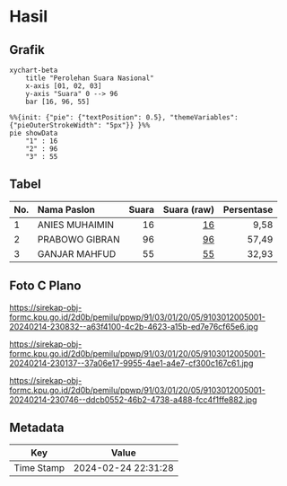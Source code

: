 # Hasil

## Grafik

```mermaid
xychart-beta
    title "Perolehan Suara Nasional"
    x-axis [01, 02, 03]
    y-axis "Suara" 0 --> 96
    bar [16, 96, 55]
```

```mermaid
%%{init: {"pie": {"textPosition": 0.5}, "themeVariables": {"pieOuterStrokeWidth": "5px"}} }%%
pie showData
    "1" : 16
    "2" : 96
    "3" : 55
```

## Tabel

| No. | Nama Paslon    | Suara | Suara (raw) | Persentase |
|:--- |:-------------- | -----:| -----------:| ----------:|
| 1   | ANIES MUHAIMIN | 16    | [16][p-1]   | 9,58       |
| 2   | PRABOWO GIBRAN | 96    | [96][p-2]   | 57,49      |
| 3   | GANJAR MAHFUD  | 55    | [55][p-3]   | 32,93      |


[p-1]: https://github.com/gigit-pemilu/pemilu-2024/blob/main/pilpres/hitung-suara/sub/91-papua/sub/03-jayapura/sub/01-sentani/sub/2005-yobeh/sub/001-tps/sub/paslon-1.txt
[p-2]: https://github.com/gigit-pemilu/pemilu-2024/blob/main/pilpres/hitung-suara/sub/91-papua/sub/03-jayapura/sub/01-sentani/sub/2005-yobeh/sub/001-tps/sub/paslon-2.txt
[p-3]: https://github.com/gigit-pemilu/pemilu-2024/blob/main/pilpres/hitung-suara/sub/91-papua/sub/03-jayapura/sub/01-sentani/sub/2005-yobeh/sub/001-tps/sub/paslon-3.txt

## Foto C Plano

https://sirekap-obj-formc.kpu.go.id/2d0b/pemilu/ppwp/91/03/01/20/05/9103012005001-20240214-230832--a63f4100-4c2b-4623-a15b-ed7e76cf65e6.jpg

https://sirekap-obj-formc.kpu.go.id/2d0b/pemilu/ppwp/91/03/01/20/05/9103012005001-20240214-230137--37a06e17-9955-4ae1-a4e7-cf300c167c61.jpg

https://sirekap-obj-formc.kpu.go.id/2d0b/pemilu/ppwp/91/03/01/20/05/9103012005001-20240214-230746--ddcb0552-46b2-4738-a488-fcc4f1ffe882.jpg


## Metadata

| Key        | Value               |
| ---------- | ------------------- |
| Time Stamp | 2024-02-24 22:31:28 |



